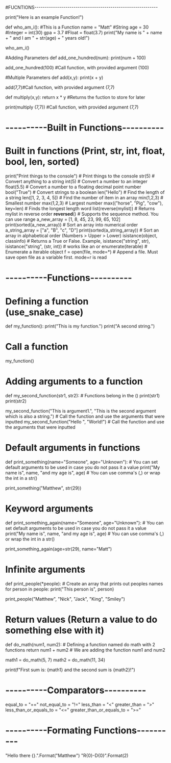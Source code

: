 #FUCNTIONS------------------------------------------------------------

print("Here is an example Function!")

def who_am_i(): #This is a Function
    name = "Matt" #String
    age  = 30 #Integer = int(30)
    gpa = 3.7 #Float = float(3.7)
    print("My name is " + name + " and I am " + str(age) + " years old!")

who_am_i()

#Adding Parameters
def add_one_hundred(num):
    print(num + 100)

add_one_hundred(100) #Call function, with provided argument (100)

#Multiple Parameters
def add(x,y):
    print(x + y)

add(7,7)#Call function, with provided argument (7,7)

def multiply(x,y):
    return x * y #Returns the fuction to store for later

print(multiply (7,7)) #Call function, with provided argument (7,7)

# ----------Built in Functions----------
# Built in functions (Print, str, int, float, bool, len, sorted)
print("Print things to the console")  # Print things to the console
str(5)  # Convert anything to a string
int(5)  # Convert a number to an integer
float(5.5)  # Convert a number to a floating decimal point number
bool("True")  # Convert strings to a boolean
len("Hello")  # Find the length of a string
len([1, 2, 3, 4, 5])  # Find the number of item in an array
min(1,2,3)  # Smallest number
max(1,2,3)  # Largest number
max(("horse", "Pig", "cow"), key=len)  # Finds the longest length word
list(reverse(mylist)) # Returns mylist in reverse order
__reversed__()  # Supports the sequence method. You can use range
a_new_array = [1, 8, 45, 23, 99, 65, 102]
print(sorted(a_new_array))  # Sort an array into numerical order
a_string_array = ["a", "B", "c", "D"]
print(sorted(a_string_array))  # Sort an array in alphabetical order (Numbers > Upper > Lower)
isistance(object, classinfo)  # Returns a True or False. Example, isistance("string", str), isistance("string", (str, int)) # works like an or
enumerate(iterable) # Enumerate a iterable object
f = open(file, mode=*)  # Append a file. Must save open file as a variable first. mode=r is read

# ----------Functions----------
# Defining a function (use_snake_case)
def my_function():
    print("This is my function.")
    print("A second string.")

# Call a function
my_function()

# Adding arguments to a function
def my_second_function(str1, str2):  # Functions belong in the ()
    print(str1)
    print(str2)

my_second_function("This is argument1.", "This is the second argument which is also a string.")  # Call the function and use the arguments that were inputted 
my_second_function("Hello ", "World!")   # Call the function and use the arguments that were inputted

# Default arguments in functions
def print_something(name="Someone", age="Unknown"):  # You can set default arguments to be used in case you do not pass it a value
    print("My name is", name, "and my age is", age)  # You can use comma's (,) or wrap the int in a str()

print_something("Matthew", str(29))

# Keyword arguments
def print_something_again(name="Someone", age="Unknown"):  # You can set default arguments to be used in case you do not pass it a value
    print("My name is", name, "and my age is", age)  # You can use comma's (,) or wrap the int in a str()

print_something_again(age=str(29), name="Matt")

# Infinite arguments
def print_people(*people):  # Create an array that prints out peoples names
   for person in people:
        print("This person is", person)


print_people("Matthew", "Nick", "Jack", "King", "Smiley")

# Return values (Return a value to do something else with it)
def do_math(num1, num2):  # Defining a function named do math with 2 functions
    return num1 + num2  # We are adding the function num1 and num2

math1 = do_math(5, 7)
math2 = do_math(11, 34)

print(f"First sum is: {math1} and the second sum is {math2}!")

# ----------Comparators----------
equal_to = "=="
not_equal_to = "!="
less_than = "<"
greater_than = ">"
less_than_or_equals_to = "<="
greater_than_or_equals_to = ">="

# ----------Formating Functions----------
"Hello there {}.".Format("Matthew")
"R{0}-D{0}".Format(2)